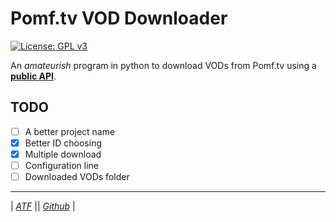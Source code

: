 # Pomf.tv VOD Downloader
[![License: GPL v3](https://img.shields.io/badge/License-GPLv3-blue.svg)](https://gnu.org/licenses/gpl-3.0)

An *amateurish* program in python to download VODs from Pomf.tv using a **[public API](https://pomf.tv/help#api)**.

## TODO

- [ ] A better project name
- [X] Better ID choosing 
- [X] Multiple download
- [ ] Configuration line
- [ ] Downloaded VODs folder

---
| [*ATF*](https://git.allthefallen.moe/i4gor/pomf-vod-dl) || [*Github*](https://github.com/i4gort/pomftv-vod-downloader) |

